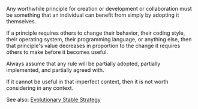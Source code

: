 Any worthwhile principle for creation or development or collaboration must be something that an individual can benefit from simply by adopting it themselves.

If a principle requires others to change their behavior, their coding style, their operating system, their programming language, or anything else, then that principle's value decreases in proportion to the change it requires others to make before it becomes useful.

Always assume that any rule will be partially adopted, partially implemented, and partially agreed with.

If it cannot be useful in that imperfect context, then it is not worth considering in any context.

See also: [Evolutionary Stable Strategy](https://en.wikipedia.org/wiki/Evolutionarily_stable_strategy)